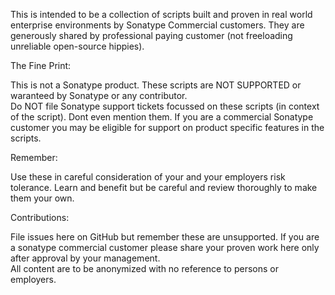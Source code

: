 This is intended to be a collection of scripts built and proven in real world enterprise environments by Sonatype Commercial customers. They are generously shared by professional paying customer (not freeloading unreliable open-source hippies).  

The Fine Print:

This is not a Sonatype product. These scripts are NOT SUPPORTED or waranteed by Sonatype or any contributor.   
Do NOT file Sonatype support tickets focussed on these scripts (in context of the script).  Dont even mention them.
If you are a commercial Sonatype customer you may be eligible for support on product specific features in the scripts.

Remember:

Use these in careful consideration of your and your employers risk tolerance.  Learn and benefit but be careful and review thoroughly to make them your own.


Contributions:

File issues here on GitHub but remember these are unsupported. 
If you are a sonatype commercial customer please share your proven work here only after approval by your management.  
All content are to be anonymized with no reference to persons or employers.
